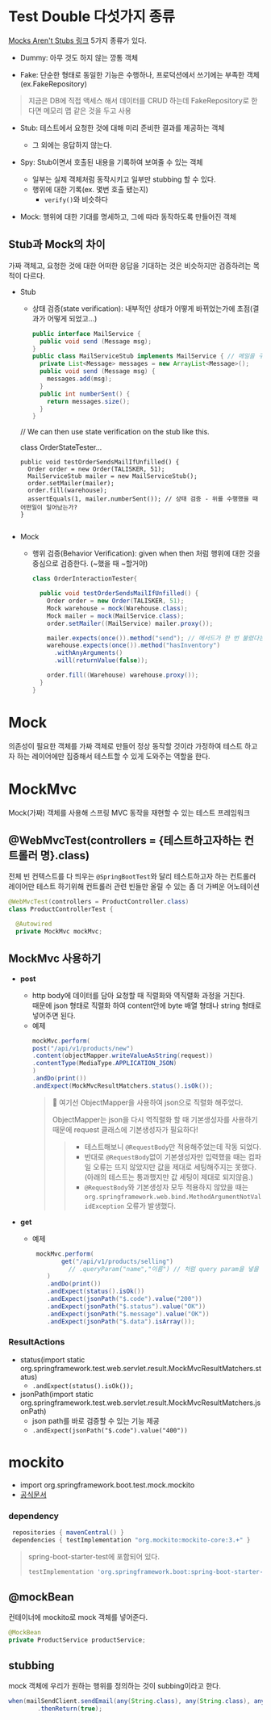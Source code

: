 # Test Double 다섯가지 종류
[Mocks Aren't Stubs 링크](https://martinfowler.com/articles/mocksArentStubs.html)
5가지 종류가 있다.
- Dummy: 아무 것도 하지 않는 깡통 객체

- Fake: 단순한 형태로 동일한 기능은 수행하나, 프로덕션에서 쓰기에는 부족한 객체(ex.FakeRepository)
> 지금은 DB에 직접 액세스 해서 데이터를 CRUD 하는데 FakeRepository로 한다면 메모리 맵 같은 것을 두고 사용

- Stub: 테스트에서 요청한 것에 대해 미리 준비한 결과를 제공하는 객체
  - 그 외에는 응답하지 않는다.

- Spy: Stub이면서 호출된 내용을 기록하여 보여줄 수 있는 객체
  - 일부는 실제 객체처럼 동작시키고 일부만 stubbing 할 수 있다.
  - 행위에 대한 기록(ex. 몇번 호출 됐는지)
    - `verify()`와 비슷하다

- Mock: 행위에 대한 기대를 명세하고, 그에 따라 동작하도록 만들어진 객체

## Stub과 Mock의 차이
가짜 객체고, 요청한 것에 대한 어떠한 응답을 기대하는 것은 비슷하지만 검증하려는 목적이 다르다.
- Stub
  - 상태 검증(state verification): 내부적인 상태가 어떻게 바뀌었는가에 초점(결과가 어떻게 되었고...)
    ```java
    public interface MailService {
      public void send (Message msg);
    }
    public class MailServiceStub implements MailService { // 메일을 구현하는 stub
      private List<Message> messages = new ArrayList<Message>();
      public void send (Message msg) {
        messages.add(msg);
      }
      public int numberSent() {
        return messages.size();
      }
    }                                 
   //  We can then use state verification on the stub like this.
    
    class OrderStateTester...
    
      public void testOrderSendsMailIfUnfilled() {
        Order order = new Order(TALISKER, 51);
        MailServiceStub mailer = new MailServiceStub();
        order.setMailer(mailer);
        order.fill(warehouse);
        assertEquals(1, mailer.numberSent()); // 상태 검증 - 위를 수행했을 때 어떤일이 일어났는가?
      }
    ```
- Mock
  - 행위 검증(Behavior Verification): given when then 처럼 행위에 대한 것을 중심으로 검증한다. (~했을 때 ~할거야)
    ```java
    class OrderInteractionTester{
    
      public void testOrderSendsMailIfUnfilled() {
        Order order = new Order(TALISKER, 51);
        Mock warehouse = mock(Warehouse.class);
        Mock mailer = mock(MailService.class);
        order.setMailer((MailService) mailer.proxy());
    
        mailer.expects(once()).method("send"); // 메서드가 한 번 불렸다는 행위 검증
        warehouse.expects(once()).method("hasInventory")
          .withAnyArguments()
          .will(returnValue(false));
    
        order.fill((Warehouse) warehouse.proxy());
      }
    }
    ```
    
# Mock
의존성이 필요한 객체를 가짜 객체로 만들어 정상 동작할 것이라 가정하여 
테스트 하고자 하는 레이어에만 집중해서 테스트할 수 있게 도와주는 역할을 한다.

# MockMvc
Mock(가짜) 객체를 사용해 스프링 MVC 동작을 재현할 수 있는 테스트 프레임워크

## @WebMvcTest(controllers = {테스트하고자하는 컨트롤러 명}.class) 
전체 빈 컨텍스트를 다 띄우는 `@SpringBootTest`와 달리 테스트하고자 하는 컨트롤러 레이어만 테스트 하기위해 
컨트롤러 관련 빈들만 올릴 수 있는 좀 더 가벼운 어노테이션
```java
@WebMvcTest(controllers = ProductController.class)
class ProductControllerTest {

  @Autowired
  private MockMvc mockMvc;
```

## MockMvc 사용하기
- **post**
  - http body에 데이터를 담아 요청할 때 직렬화와 역직렬화 과정을 거친다.</br>
    때문에 json 형태로 직렬화 하여 content안에 byte 배열 형태나 string 형태로 넣어주면 된다.
  - 예제
    ```java
    mockMvc.perform(
    post("/api/v1/products/new")
    .content(objectMapper.writeValueAsString(request))
    .contentType(MediaType.APPLICATION_JSON)
    )
    .andDo(print())
    .andExpect(MockMvcResultMatchers.status().isOk());
    ```
    > 📌 여기선 ObjectMapper을 사용하여 json으로 직렬화 해주었다.
    >  
    > ObjectMapper는 json을 다시 역직렬화 할 때 기본생성자를 사용하기 때문에 request 클래스에 기본생성자가 필요하다!
    > > - 테스트해보니 `@RequestBody`만 적용해주었는데 작동 되었다. 
    > > - 반대로 `@RequestBody`없이 기본생성자만 입력했을 때는 컴파일 오류는 뜨지 않았지만
    > >   값을 제대로 세팅해주지는 못했다.(아래의 테스트는 통과했지만 값 세팅이 제대로 되지않음.)
    > > - `@RequestBody`와 기본생성자 모두 적용하지 않았을 때는 `org.springframework.web.bind.MethodArgumentNotValidException` 오류가 발생했다.
    
- **get**
  - 예제
    ```java
     mockMvc.perform(
            get("/api/v1/products/selling")
              // .queryParam("name","이름") // 처럼 query param을 넣을 수 있다.
        )
        .andDo(print())
        .andExpect(status().isOk())
        .andExpect(jsonPath("$.code").value("200"))
        .andExpect(jsonPath("$.status").value("OK"))
        .andExpect(jsonPath("$.message").value("OK"))
        .andExpect(jsonPath("$.data").isArray());
    ```

### ResultActions
- status(import static org.springframework.test.web.servlet.result.MockMvcResultMatchers.status)
  - `.andExpect(status().isOk());`
- jsonPath(import static org.springframework.test.web.servlet.result.MockMvcResultMatchers.jsonPath)
  - json path를 바로 검증할 수 있는 기능 제공 
  - `.andExpect(jsonPath("$.code").value("400"))` 


# mockito
- import org.springframework.boot.test.mock.mockito
- [공식문서](https://site.mockito.org/)
### dependency
```groovy
 repositories { mavenCentral() }
 dependencies { testImplementation "org.mockito:mockito-core:3.+" }
```
> spring-boot-starter-test에 포함되어 있다.
>  ```groovy
>  testImplementation 'org.springframework.boot:spring-boot-starter-test'
>  ```

## @mockBean
컨테이너에 mockito로 mock 객체를 넣어준다.
```java
@MockBean
private ProductService productService;
```
## stubbing
mock 객체에 우리가 원하는 행위를 정의하는 것이 subbing이라고 한다.
```java
when(mailSendClient.sendEmail(any(String.class), any(String.class), any(String.class), any(String.class)))
        .thenReturn(true);
```